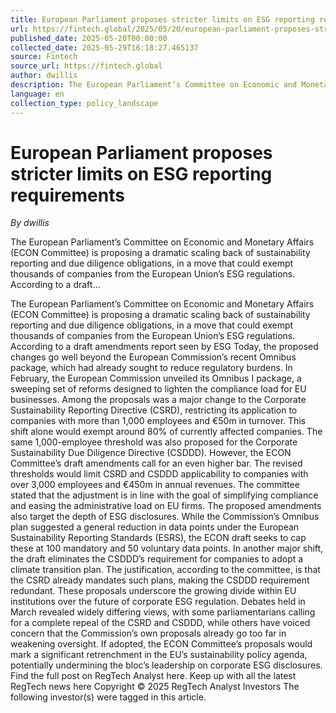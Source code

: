 ```yaml
---
title: European Parliament proposes stricter limits on ESG reporting requirements
url: https://fintech.global/2025/05/20/european-parliament-proposes-stricter-limits-on-esg-reporting-requirements/
published_date: 2025-05-20T00:00:00
collected_date: 2025-05-29T16:18:27.465137
source: Fintech
source_url: https://fintech.global
author: dwillis
description: The European Parliament’s Committee on Economic and Monetary Affairs (ECON Committee) is proposing a dramatic scaling back of sustainability reporting and due diligence obligations, in a move that could exempt thousands of companies from the European Union’s ESG regulations. According to a draft...
language: en
collection_type: policy_landscape
---
```


# European Parliament proposes stricter limits on ESG reporting requirements

*By dwillis*

The European Parliament’s Committee on Economic and Monetary Affairs (ECON Committee) is proposing a dramatic scaling back of sustainability reporting and due diligence obligations, in a move that could exempt thousands of companies from the European Union’s ESG regulations. According to a draft...

The European Parliament’s Committee on Economic and Monetary Affairs (ECON Committee) is proposing a dramatic scaling back of sustainability reporting and due diligence obligations, in a move that could exempt thousands of companies from the European Union’s ESG regulations. According to a draft amendments report seen by ESG Today, the proposed changes go well beyond the European Commission’s recent Omnibus package, which had already sought to reduce regulatory burdens. In February, the European Commission unveiled its Omnibus I package, a sweeping set of reforms designed to lighten the compliance load for EU businesses. Among the proposals was a major change to the Corporate Sustainability Reporting Directive (CSRD), restricting its application to companies with more than 1,000 employees and €50m in turnover. This shift alone would exempt around 80% of currently affected companies. The same 1,000-employee threshold was also proposed for the Corporate Sustainability Due Diligence Directive (CSDDD). However, the ECON Committee’s draft amendments call for an even higher bar. The revised thresholds would limit CSRD and CSDDD applicability to companies with over 3,000 employees and €450m in annual revenues. The committee stated that the adjustment is in line with the goal of simplifying compliance and easing the administrative load on EU firms. The proposed amendments also target the depth of ESG disclosures. While the Commission’s Omnibus plan suggested a general reduction in data points under the European Sustainability Reporting Standards (ESRS), the ECON draft seeks to cap these at 100 mandatory and 50 voluntary data points. In another major shift, the draft eliminates the CSDDD’s requirement for companies to adopt a climate transition plan. The justification, according to the committee, is that the CSRD already mandates such plans, making the CSDDD requirement redundant. These proposals underscore the growing divide within EU institutions over the future of corporate ESG regulation. Debates held in March revealed widely differing views, with some parliamentarians calling for a complete repeal of the CSRD and CSDDD, while others have voiced concern that the Commission’s own proposals already go too far in weakening oversight. If adopted, the ECON Committee’s proposals would mark a significant retrenchment in the EU’s sustainability policy agenda, potentially undermining the bloc’s leadership on corporate ESG disclosures. Find the full post on RegTech Analyst here. Keep up with all the latest RegTech news here Copyright © 2025 RegTech Analyst Investors The following investor(s) were tagged in this article.